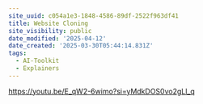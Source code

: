 ```yaml
---
site_uuid: c054a1e3-1848-4586-89df-2522f963df41
title: Website Cloning
site_visibility: public
date_modified: '2025-04-12'
date_created: '2025-03-30T05:44:14.831Z'
tags:
  - AI-Toolkit
  - Explainers
---
```






















































































































https://youtu.be/E_qW2-6wimo?si=yMdkDOS0vo2gLl_q